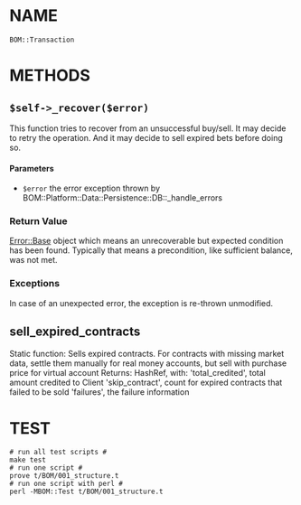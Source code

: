# NAME

    BOM::Transaction

# METHODS

## `$self->_recover($error)`

This function tries to recover from an unsuccessful buy/sell.
It may decide to retry the operation. And it may decide to
sell expired bets before doing so.

#### Parameters

- `$error`
the error exception thrown by BOM::Platform::Data::Persistence::DB::\_handle\_errors

### Return Value

[Error::Base](https://metacpan.org/pod/Error::Base) object
which means an unrecoverable but expected condition has been found.
Typically that means a precondition, like sufficient balance, was
not met.

### Exceptions

In case of an unexpected error, the exception is re-thrown unmodified.

## sell\_expired\_contracts
Static function: Sells expired contracts.
For contracts with missing market data, settle them manually for real money accounts, but sell with purchase price for virtual account
Returns: HashRef, with:
'total\_credited', total amount credited to Client
'skip\_contract', count for expired contracts that failed to be sold
'failures', the failure information

# TEST

    # run all test scripts # 
    make test
    # run one script # 
    prove t/BOM/001_structure.t
    # run one script with perl # 
    perl -MBOM::Test t/BOM/001_structure.t
